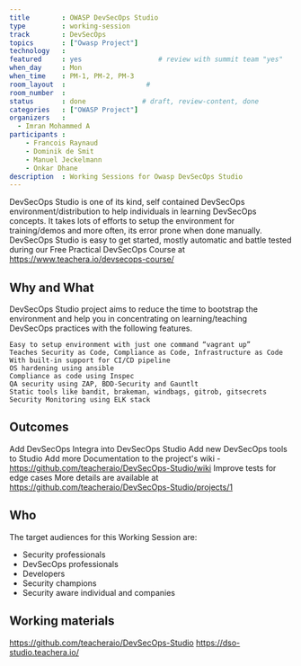 ```yaml
---
title        : OWASP DevSecOps Studio
type         : working-session
track        : DevSecOps
topics       : ["Owasp Project"]
technology   :
featured     : yes                   # review with summit team "yes"
when_day     : Mon
when_time    : PM-1, PM-2, PM-3
room_layout  :                    #
room_number  :
status       : done              # draft, review-content, done
categories   : ["OWASP Project"]
organizers   :
  - Imran Mohammed A
participants :
    - Francois Raynaud
    - Dominik de Smit
    - Manuel Jeckelmann
    - Onkar Dhane
description  : Working Sessions for Owasp DevSecOps Studio
---
```


DevSecOps Studio is one of its kind, self contained DevSecOps environment/distribution to help individuals in learning DevSecOps concepts. It takes lots of efforts to setup the environment for training/demos and more often, its error prone when done manually. DevSecOps Studio is easy to get started, mostly automatic and battle tested during our Free Practical DevSecOps Course at https://www.teachera.io/devsecops-course/

## Why and What

DevSecOps Studio project aims to reduce the time to bootstrap the environment and help you in concentrating on learning/teaching DevSecOps practices with the following features.

    Easy to setup environment with just one command “vagrant up”
    Teaches Security as Code, Compliance as Code, Infrastructure as Code
    With built-in support for CI/CD pipeline
    OS hardening using ansible
    Compliance as code using Inspec
    QA security using ZAP, BDD-Security and Gauntlt
    Static tools like bandit, brakeman, windbags, gitrob, gitsecrets
    Security Monitoring using ELK stack
    
## Outcomes

Add DevSecOps Integra into DevSecOps Studio
Add new DevSecOps tools to Studio
Add more Documentation to the project's wiki - https://github.com/teacheraio/DevSecOps-Studio/wiki
Improve tests for edge cases
More details are available at https://github.com/teacheraio/DevSecOps-Studio/projects/1

## Who

The target audiences for this Working Session are:
- Security professionals
- DevSecOps professionals
- Developers
- Security champions
- Security aware individual and companies

## Working materials
https://github.com/teacheraio/DevSecOps-Studio
https://dso-studio.teachera.io/
